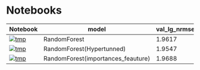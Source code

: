 
# Notebooks

| <img width=50/>Notebook <img width=50/>| <img width=40/> model <img width=40/> | val_lg_nrmse | private_score |
|---|---|---|---|
| <img width=35/>[![tmp](https://img.shields.io/badge/notebook-m0817-blue)](https://github.com/jwc22-11/lgdacon/blob/main/BC/notebooks/m0817.ipynb) | RandomForest | 1.9617 | 1.9574 |
| <img width=35/>[![tmp](https://img.shields.io/badge/notebook-m0818-blue)](https://github.com/jwc22-11/lgdacon/blob/main/BC/notebooks/m0818.ipynb) | RandomForest(Hypertunned) | 1.9547 | 1.9446 |
| <img width=35/>[![tmp](https://img.shields.io/badge/notebook-m0819-blue)](https://github.com/jwc22-11/lgdacon/blob/main/BC/notebooks/m0819a.ipynb) | RandomForest(importances_feauture) | 1.9688 | x |
